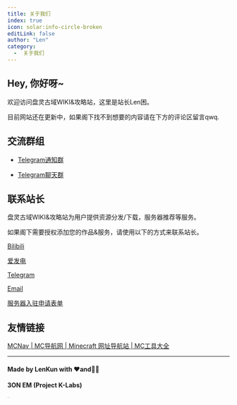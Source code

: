 ```yaml
---
title: 关于我们
index: true
icon: solar:info-circle-broken
editLink: false
author: "Len"
category:
  -  关于我们
---
```


## Hey, 你好呀~

欢迎访问盘灵古域WIKI&攻略站，这里是站长Len困。

目前网站还在更新中，如果阁下找不到想要的内容请在下方的评论区留言qwq.



## 交流群组

- [Telegram通知群](//t.me/PanlingGuide)

- [Telegram聊天群](//t.me/OhMyPanGu)

  <!-- [Discord交流群](https://discord.gg/yGmTxaxfzA) 【暂未开放，不过你看到的话可以加入】-->

## 联系站长

盘灵古域WIKI&攻略站为用户提供资源分发/下载，服务器推荐等服务。

如果阁下需要授权添加您的作品&服务，请使用以下的方式来联系站长。

[Bilibili](https://space.bilibili.com/13281837)

[爱发电](https://afdian.com/a/Huazi0w0)

[Telegram](https://t.me/HanakoPMBot)

[Email](mailto:info@3onem.eu.org)

[服务器入驻申请表单](https://tally.so/r/woKKWX)

## 友情链接

[MCNav | MC导航网 | Minecraft 网址导航站 | MC工具大全](https://www.mcnav.net/)



------

#### Made by LenKun with ❤️and🏳️‍🌈

####  3ON EM (Project K-Labs)

<img src="/assets/icon/logo_b.png" alt="3ON EM LOGO" style="zoom:5%;" />
